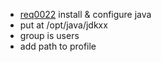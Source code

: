  * [req0022](https://github.com/DomainDrivenArchitecture/ddaRequirement/blob/master/en/requirements/req0022.md) install & configure java
  * put at /opt/java/jdkxx
  * group is users
  * add path to profile
